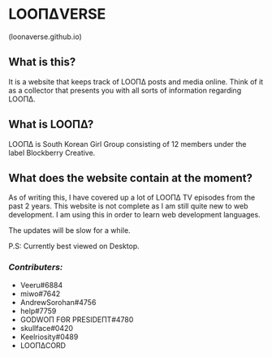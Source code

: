 # LOOΠΔVERSE

(loonaverse.github.io)

## What is this?

It is a website that keeps track of LOOΠΔ posts and media online. Think of it as a collector that presents you with all sorts of information regarding LOOΠΔ.

## What is LOOΠΔ?

LOOΠΔ is South Korean Girl Group consisting of 12 members under the label Blockberry Creative.

## What does the website contain at the moment?

As of writing this, I have covered up a lot of LOOΠΔ TV episodes from the past 2 years. This website is not complete as I am still quite new to web development. I am using this in order to learn web development languages.

The updates will be slow for a while.

P.S: Currently best viewed on Desktop.

### _Contributers:_

- Veeru#6884
- miwo#7642
- AndrewSorohan#4756
- help#7759
- GODWOΠ FΘR ΡRΕSIDEΠΤ#4780
- skullface#0420
- Keelriosity#0489
- LOOΠΔCORD
